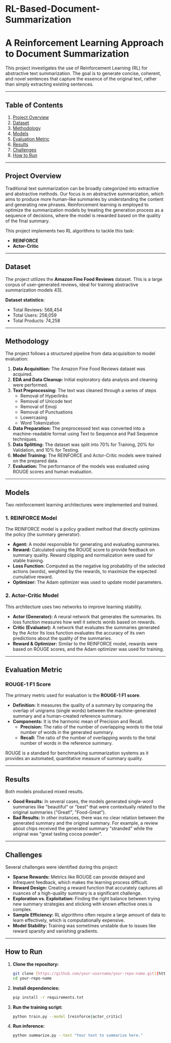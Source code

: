 # RL-Based-Document-Summarization
# A Reinforcement Learning Approach to Document Summarization

This project investigates the use of Reinforcement Learning (RL) for abstractive text summarization. The goal is to generate concise, coherent, and novel sentences that capture the essence of the original text, rather than simply extracting existing sentences. 

---

## Table of Contents
1.  [Project Overview](#project-overview)
2.  [Dataset](#dataset)
3.  [Methodology](#methodology)
4.  [Models](#models)
5.  [Evaluation Metric](#evaluation-metric)
6.  [Results](#results)
7.  [Challenges](#challenges)
8.  [How to Run](#how-to-run)

---

## Project Overview

Traditional text summarization can be broadly categorized into extractive and abstractive methods. Our focus is on abstractive summarization, which aims to produce more human-like summaries by understanding the content and generating new phrases. Reinforcement learning is employed to optimize the summarization models by treating the generation process as a sequence of decisions, where the model is rewarded based on the quality of the final summary.

This project implements two RL algorithms to tackle this task:
* **REINFORCE** 
* **Actor-Critic** 

---

## Dataset

The project utilizes the **Amazon Fine Food Reviews** dataset. This is a large corpus of user-generated reviews, ideal for training abstractive summarization models 43].

**Dataset statistics:**
* Total Reviews: 568,454 
* Total Users: 256,059 
* Total Products: 74,258 

---

## Methodology

The project follows a structured pipeline from data acquisition to model evaluation:

1.  **Data Acquisition:** The Amazon Fine Food Reviews dataset was acquired.
2.  **EDA and Data Cleanup:** Initial exploratory data analysis and cleaning were performed.
3.  **Text Preprocessing:** The text was cleaned through a series of steps
    * Removal of Hyperlinks  
    * Removal of Unicode text  
    * Removal of Emoji  
    * Removal of Punctuations 
    * Lowercasing 
    * Word Tokenization  
4.  **Data Preparation:** The preprocessed text was converted into a machine-readable format using Text to Sequence and Pad Sequence techniques.
5.  **Data Splitting:** The dataset was split into 70% for Training, 20% for Validation, and 10% for Testing.
6.  **Model Training:** The REINFORCE and Actor-Critic models were trained on the prepared data.
7.  **Evaluation:** The performance of the models was evaluated using ROUGE scores and human evaluation.

---

## Models

Two reinforcement learning architectures were implemented and trained.

### 1. REINFORCE Model

The REINFORCE model is a policy gradient method that directly optimizes the policy (the summary generator).
* **Agent:** A model responsible for generating and evaluating summaries.
* **Reward:** Calculated using the ROUGE score to provide feedback on summary quality. Reward clipping and normalization were used for stable training.
* **Loss Function:** Computed as the negative log probability of the selected actions (words), weighted by the rewards, to maximize the expected cumulative reward.
* **Optimizer:** The Adam optimizer was used to update model parameters.

### 2. Actor-Critic Model

This architecture uses two networks to improve learning stability.
* **Actor (Generator):** A neural network that generates the summaries. Its loss function measures how well it selects words based on rewards.
* **Critic (Evaluator):** A network that evaluates the summaries generated by the Actor Its loss function evaluates the accuracy of its own predictions about the quality of the summaries.
* **Reward & Optimizer:** Similar to the REINFORCE model, rewards were based on ROUGE scores, and the Adam optimizer was used for training.

---

## Evaluation Metric

### ROUGE-1 F1 Score

The primary metric used for evaluation is the **ROUGE-1 F1 score**.
* **Definition:** It measures the quality of a summary by comparing the overlap of unigrams (single words) between the machine-generated summary and a human-created reference summary.
* **Components:** It is the harmonic mean of Precision and Recall.
    * **Precision:** The ratio of the number of overlapping words to the total number of words in the generated summary.
    * **Recall:** The ratio of the number of overlapping words to the total number of words in the reference summary.

ROUGE is a standard for benchmarking summarization systems as it provides an automated, quantitative measure of summary quality.

---

## Results

Both models produced mixed results.
* **Good Results:** In several cases, the models generated single-word summaries like "beautiful" or "best" that were contextually related to the original summaries ("Great!", "Food-Great").
* **Bad Results:** In other instances, there was no clear relation between the generated summary and the original summary. For example, a review about chips received the generated summary "stranded" while the original was "great tasting cocoa powder".

---

## Challenges

Several challenges were identified during this project:

* **Sparse Rewards:** Metrics like ROUGE can provide delayed and infrequent feedback, which makes the learning process difficult.
* **Reward Design:** Creating a reward function that accurately captures all nuances of a high-quality summary is a significant challenge.
* **Exploration vs. Exploitation:** Finding the right balance between trying new summary strategies and sticking with known effective ones is complex.
* **Sample Efficiency:** RL algorithms often require a large amount of data to learn effectively, which is computationally expensive.
* **Model Stability:** Training was sometimes unstable due to issues like reward sparsity and vanishing gradients.

---

## How to Run

1.  **Clone the repository:**
    ```bash
    git clone [https://github.com/your-username/your-repo-name.git](https://github.com/your-username/your-repo-name.git)
    cd your-repo-name
    ```

2.  **Install dependencies:**
    ```bash
    pip install -r requirements.txt
    ```

3.  **Run the training script:**
    ```bash
    python train.py --model [reinforce|actor_critic]
    ```

4.  **Run inference:**
    ```bash
    python summarize.py --text "Your text to summarize here."
    ```
